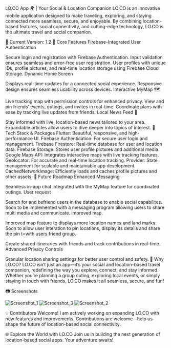 LO.CO App 🌍 | Your Social & Location Companion
LO.CO is an innovative mobile application designed to make traveling, exploring, and staying connected more seamless, secure, and enjoyable. By combining location-based features, social connectivity, and cutting-edge technology, LO.CO is the ultimate travel and social companion.

🚀 Current Version: 1.2
🌟 Core Features
Firebase-Integrated User Authentication

Secure login and registration with Firebase Authentication.
Input validation ensures seamless and error-free user registration.
User profiles with unique IDs, profile pictures, and real-time location storage using Firebase Cloud Storage.
Dynamic Home Screen

Displays real-time updates for a connected social experience.
Responsive design ensures seamless usability across devices.
Interactive MyMap 🗺️

Live tracking map with permission controls for enhanced privacy.
View and pin friends’ events, outings, and invites in real-time.
Coordinate plans with ease by tracking live updates from friends.
Local News Feed 📰

Stay informed with live, location-based news tailored to your area.
Expandable articles allow users to dive deeper into topics of interest.
🔧 Tech Stack & Packages
Flutter: Beautiful, responsive, and high-performance UI.
Firebase Authentication: For secure user login and management.
Firebase Firestore: Real-time database for user and location data.
Firebase Storage: Stores user profile pictures and additional media.
Google Maps API: Integrates interactive maps with live tracking features.
Geolocator: For accurate and real-time location tracking.
Provider: State management for scalable and maintainable app development.
CachedNetworkImage: Efficiently loads and caches profile pictures and other assets.
🚧 Future Roadmap
Enhanced Messaging

Seamless in-app chat integrated with the MyMap feature for coordinated outings.
User request

Search for and befriend users in the database to enable social capabilites. Soon to be implemented with a messaging program allowing users to share multi media and communicate.
improved map.

Improved map feature to displays more location names and land marks. Soon to allow user interation to pin locations, display its details and share the pin t=with users friend group.

Create shared itineraries with friends and track contributions in real-time.
Advanced Privacy Controls

Granular location sharing settings for better user control and safety.
🌟 Why LO.CO?
LO.CO isn’t just an app—it’s your social and location-based travel companion, redefining the way you explore, connect, and stay informed. Whether you’re planning a group outing, exploring local events, or simply staying in touch with friends, LO.CO makes it all seamless, secure, and fun!

📷 Screenshots

![Screenshot_1](https://github.com/user-attachments/assets/e31afe98-b9c7-4928-af66-539fde23bef9)
![Screenshot_3](https://github.com/user-attachments/assets/23b879f7-184c-40f0-b4cf-bbb36f889336)
![Screenshot_2](https://github.com/user-attachments/assets/280fb6d3-b944-4760-9627-90ed3193b848)


💡 Contributors Welcome!
I am actively working on expanding LO.CO with new features and improvements. Contributions are welcome—help us shape the future of location-based social connectivity.

🌐 Explore the World with LO.CO
Join us in building the next generation of location-based social apps. Your adventure awaits!



